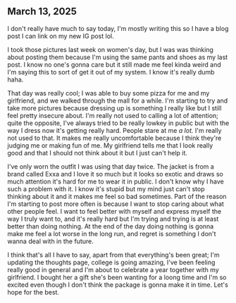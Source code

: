 ﻿## March 13, 2025

I don't really have much to say today, I'm mostly writing this so I have a blog post I can link on my new IG post lol.

I took those pictures last week on women's day, but I was was thinking about posting them because I'm using the same pants and shoes as my last post. I know no one's gonna care but it still made me feel kinda weird and I'm saying this to sort of get it out of my system. I know it's really dumb haha.

That day was really cool; I was able to buy some pizza for me and my girlfriend, and we walked through the mall for a while. I'm starting to try and take more pictures because dressing up is something I really like but I still feel pretty insecure about. I'm really not used to calling a lot of attention; quite the opposite, I've always tried to be really lowkey in public but with the way I dress now it's getting really hard. People stare at me _a lot._ I'm really not used to that. It makes me really uncomfortable because I think they're judging me or making fun of me. My girlfriend tells me that I look really good and that I should not think about it but I just can't help it.

I've only worn the outfit I was using that day twice. The jacket is from a brand called Exxa and I love it so much but it looks so exotic and draws so much attention it's hard for me to wear it in public. I don't know why I have such a problem with it. I know it's stupid but my mind just can't stop thinking about it and it makes me feel so bad sometimes. Part of the reason I'm starting to post more often is because I want to stop caring about what other people feel. I want to feel better with myself and express myself the way I truly want to, and it's really hard but I'm trying and trying is at least better than doing nothing. At the end of the day doing nothing is gonna make me feel a lot worse in the long run, and regret is something I don't wanna deal with in the future.

I think that's all I have to say, apart from that everything's been great; I'm updating the thoughts page, college is going amazing, I've been feeling really good in general and I'm about to celebrate a year together with my girlfriend. I bought her a gift she's been wanting for a loong time and I'm so excited even though I don't think the package is gonna make it in time. Let's hope for the best.
